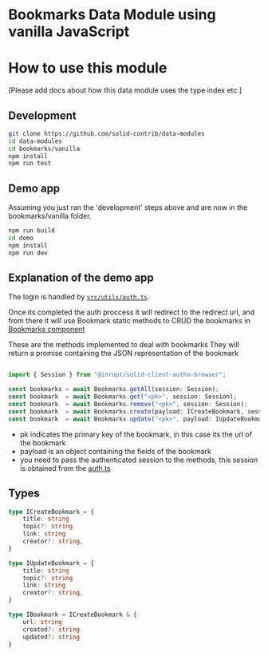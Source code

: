 # Bookmarks Data Module using vanilla JavaScript

# How to use this module

[Please add docs about how this data module uses the type index etc.]

## Development

```bash
git clone https://github.com/solid-contrib/data-modules
cd data-modules
cd bookmarks/vanilla
npm install
npm run test
```

## Demo app

Assuming you just ran the 'development' steps above and are now in the bookmarks/vanilla folder.

```bash
npm run build
cd demo
npm install
npm run dev
```

## Explanation of the demo app

The login is handled by [`src/utils/auth.ts`](https://github.com/solid-contrib/data-modules/blob/main/bookmarks/vanilla/demo/src/utils/auth.ts).

Once its completed the auth proccess it will redirect to the redirect url, and from there it will use Bookmark static methods to CRUD the bookmarks in [Bookmarks component](https://github.com/solid-contrib/data-modules/blob/main/bookmarks/vanilla/demo/src/components/Bookmarks/Bookmarks.tsx)


These are the methods implemented to deal with bookmarks
They will return a promise containing the JSON representation of the bookmark

```typescript

import { Session } from "@inrupt/solid-client-authn-browser";

const bookmarks = await Bookmarks.getAll(session: Session);
const bookmark  = await Bookmarks.get("<pk>", session: Session);
const bookmark  = await Bookmarks.remove("<pk>", session: Session);
const bookmark  = await Bookmarks.create(payload: ICreateBookmark, session: Session);
const bookmark  = await Bookmarks.update("<pk>", payload: IUpdateBookmark, session: Session);
```

- pk indicates the primary key of the bookmark, in this case its the url of the bookmark
- payload is an object containing the fields of the bookmark
- you need to pass the authenticated session to the methods, this session is obtained from the [auth.ts](https://github.com/solid-contrib/data-modules/blob/main/bookmarks/vanilla/demo/src/utils/auth.ts)


## Types

```typescript
type ICreateBookmark = {
    title: string
    topic?: string
    link: string
    creator?: string,
}

type IUpdateBookmark = {
    title: string
    topic?: string
    link: string
    creator?: string,
}

type IBookmark = ICreateBookmark & {
    url: string
    created?: string
    updated?: string
}
```

